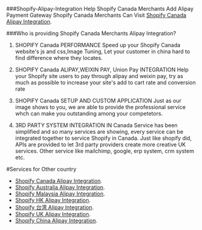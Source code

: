 ###Shopify-Alipay-Integration
Help Shopify Canada Merchants Add Alipay Payment Gateway
Shopify Canada Merchants Can Visit [Shopify Canada Alipay Integration](http://www.shopifychina.com/shopify-canada.html).

###Who is providing Shopify Canada Merchants Alipay Integration?
1. SHOPIFY Canada PERFORMANCE
Speed up your Shopify Canada website's js and css,Image Tuning, Let your customer in china hard to find difference where they locates.

2. SHOPIFY Canada ALIPAY,WEIXIN PAY, Union Pay INTEGRATION
Help your Shopify site users to pay through alipay and weixin pay, try as much as possible to increase your site's add to cart rate and conversion rate

3. SHOPIFY Canada SETUP AND CUSTOM APPLICATION
Just as our image shows to you, we are able to provide the professional service whch can make you outstanding among your competetors.

4. 3RD PARTY SYSTEM INTEGRATION IN Canada
Service has been simplified and so many services are showing, every service can be integrated together to service Shopify in Canada. Just like shopify did, APIs are provided to let 3rd party providers create more creative UK services. Other service like mailchimp, google, erp system, crm system etc.

#Services for Other country
- [Shopify Canada Alipay Integration](http://www.shopifychina.com/shopify-canada.html).
- [Shopify Australia Alipay Integration](http://www.shopifychina.com/shopify-australia.html).
- [Shopify Malaysia Alipay Integration](http://www.shopifychina.com/shopify-malaysia.html).
- [Shopify HK Alipay Integration](http://www.shopifychina.com/hk.html).
- [Shopify 台湾 Alipay Integration](http://www.shopifychina.com/taiwan.html).
- [Shopify UK Alipay Integration](http://www.shopifychina.com/shopify-uk.html).
- [Shopify China Alipay Integration](http://www.shopifychina.com/index.html).



